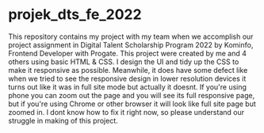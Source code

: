 # projek_dts_fe_2022
This repository contains my project with my team when we accomplish our project assignment in Digital Talent Scholarship Program 2022 by Kominfo, Frontend Developer with Progate.
This project were created by me and 4 others using basic HTML & CSS. I design the UI and tidy up the CSS to make it responsive as possible. Meanwhile, it does have some defect like when we tried to see the responsive design in lower resolution devices it turns out like it was in full site mode but actually it doesnt. If you're using phone you can zoom out the page and you will see its full responsive page, but if you're using Chrome or other browser it will look like full site page but zoomed in. I dont know how to fix it right now, so please understand our struggle in making of this project.
